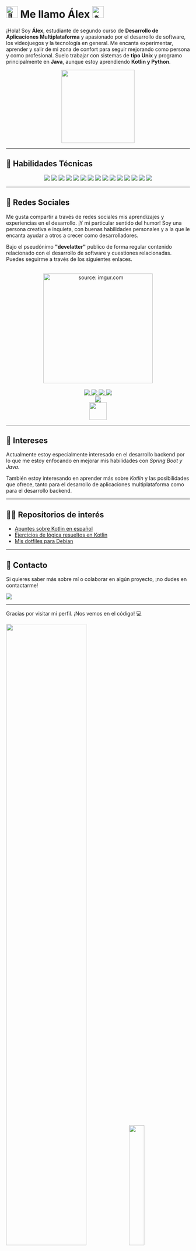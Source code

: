 # <img src="https://fonts.gstatic.com/s/e/notoemoji/latest/1f44b/512.gif" alt="👋" width="32" height="32"> Me llamo Álex <img src="https://fonts.gstatic.com/s/e/notoemoji/latest/2615/512.gif" alt="☕" width="32" height="32">

¡Hola! Soy **Álex**, estudiante de segundo curso de **Desarrollo de Aplicaciones Multiplataforma** y apasionado por el desarrollo de software, los videojuegos y la tecnología en general. Me encanta experimentar, aprender y salir de mi zona de confort para seguir mejorando como persona y como profesional. Suelo trabajar con sistemas de **tipo Unix** y programo principalmente en **Java**, aunque estoy aprendiendo **Kotlin y Python**. 

<div align="center">
    <img  src="https://i.giphy.com/UvPvsX9oMlMWs.webp" width="200dp" height="200dp"/> 
</div>

---

## 🚀 Habilidades Técnicas

<div align="center">
    <img src="https://img.shields.io/badge/Java-ED8B00?style=for-the-badge&logo=openjdk&logoColor=white"/>
    <img src="https://img.shields.io/badge/Kotlin-9933ff?&style=for-the-badge&logo=kotlin&logoColor=white"/>
    <img src="https://img.shields.io/badge/Spring-6DB33F?style=for-the-badge&logo=spring&logoColor=white"/>
    <img src="https://img.shields.io/badge/Spring%20Boot-6DB33F?style=for-the-badge&logo=spring-boot&logoColor=white"/>
    <img src="https://img.shields.io/badge/Bash-121011?style=for-the-badge&logo=gnu-bash&logoColor=white"/>
    <img src="https://img.shields.io/badge/Python-3776AB?style=for-the-badge&logo=python&logoColor=white"/>
    <img src="https://img.shields.io/badge/JavaScript-F7DF1E?style=for-the-badge&logo=javascript&logoColor=black"/>
    <img src="https://img.shields.io/badge/HTML5-E34F26?style=for-the-badge&logo=html5&logoColor=white"/>
    <img src="https://img.shields.io/badge/CSS3-1572B6?style=for-the-badge&logo=css3&logoColor=white"/>
    <img src="https://img.shields.io/badge/Tailwind_CSS-38B2AC?style=for-the-badge&logo=tailwind-css&logoColor=white"/>
    <img src="https://img.shields.io/badge/MySQL-00000F?style=for-the-badge&logo=mysql&logoColor=white"/>
    <img src="https://img.shields.io/badge/PostgreSQL-316192?style=for-the-badge&logo=postgresql&logoColor=white"/>
    <img src="https://img.shields.io/badge/SQLite-07405E?style=for-the-badge&logo=sqlite&logoColor=white"/>
    <img src="https://img.shields.io/badge/Hibernate-59666C?style=for-the-badge&logo=Hibernate&logoColor=white"/>
    <img src="https://img.shields.io/badge/GIT-E44C30?style=for-the-badge&logo=git&logoColor=white"/>
</div>

---

## 📱 Redes Sociales

Me gusta compartir a través de redes sociales mis aprendizajes y experiencias en el desarrollo. ¡Y mi particular sentido del humor! Soy una persona creativa e inquieta, con buenas habilidades personales y a la que le encanta ayudar a otros a crecer como desarrolladores. 

Bajo el pseudónimo **"develatter"** publico de forma regular contenido relacionado con el desarrollo de software y cuestiones relacionadas. Puedes seguirme a través de los siguientes enlaces.

<div align="center">
    <br/>
    <img src="https://imgur.com/0GXsD6T.png" width="300dp" title="source: imgur.com" />
    <br/><br/>
</div>

<div align="center">
    <a href="https://www.instagram.com/develatter">
        <img src="https://img.shields.io/badge/Instagram-E4405F?style=for-the-badge&logo=instagram&logoColor=white" />
    </a>
    <a href="https://www.tiktok.com/@develatter">
        <img src="https://img.shields.io/badge/TikTok-000000?style=for-the-badge&logo=tiktok&logoColor=white" />
    </a>
    <a href="https://www.linkedin.com/in/alejandro-lópez-martínez-17268313a/">
        <img src="https://img.shields.io/badge/LinkedIn-0077B5?style=for-the-badge&logo=linkedin&logoColor=white" />
    </a>
    <a href="https://www.youtube.com/@develatter_">
        <img src="https://img.shields.io/badge/YouTube-FF0000?style=for-the-badge&logo=youtube&logoColor=white" />
    </a>
</div>
<div align="center">
    <a href="https://linktr.ee/develatter">
        <img src="https://img.shields.io/badge/linktree-39E09B?style=for-the-badge&logo=linktree&logoColor=white"/>
    </a>
</div>
<div align="center">
    <img src="https://i.giphy.com/XzvSDZo3pCQY9In3kD.webp" width="48" height="48"  />
</div>

---

## 🌱 Intereses

Actualmente estoy especialmente interesado en el desarrollo backend por lo que me estoy enfocando en mejorar mis habilidades con *Spring Boot y Java*. 

También estoy interesando en aprender más sobre *Kotlin* y las posibilidades que ofrece, tanto para el desarrollo de aplicaciones multiplataforma como para el desarrollo backend.

---

## 👨‍💻 Repositorios de interés

- [Apuntes sobre Kotlin en español](https://github.com/develatter/apuntes-de-kotlin)
- [Ejercicios de lógica resueltos en Kotlin](https://github.com/develatter/KotlinPractice)
- [Mis dotfiles para Debian](https://github.com/develatter/debian_dotfiles)

---

## 📧 Contacto

Si quieres saber más sobre mí o colaborar en algún proyecto, ¡no dudes en contactarme!

<div align="start">
    <a href="mailto:lattecast@gmail.com>">
        <img src="https://img.shields.io/badge/¡Mándame%20un%20mail!-5577B5?style=for-the-badge&logo=gmail&logoColor=white"/>
    </a>
</div>

---

Gracias por visitar mi perfil. ¡Nos vemos en el código! 💻


<div >
    <img src="https://github-readme-stats.vercel.app/api?username=develatter&show_icons=true&theme=dracula" width="66%"/>
    <img src="https://github-readme-stats.vercel.app/api/top-langs/?username=develatter&theme=dracula" width="29%"/>    
</div>


